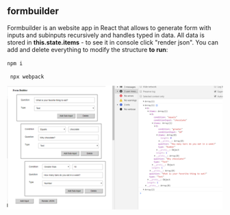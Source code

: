 ## formbuilder

Formbuilder is an website app in React that allows to generate form with inputs and subinputs recursively and handles typed in data. 
All data is stored in **this.state.items** - to see it in console click "render json".
You can add and delete everything to modify the structure
**to run**:


`npm i`

 ` npx webpack`
 
 
<img src="./formbuilder_screenshot.jpg" width="550" />

